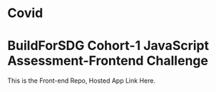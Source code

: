 # Covid
# BuildForSDG Cohort-1 JavaScript Assessment-Frontend Challenge
This is the Front-end Repo,
Hosted App Link Here.


